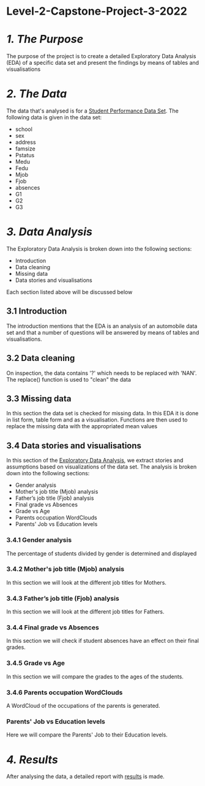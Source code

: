 # Level-2-Capstone-Project-3-2022

# *1. The Purpose*

The purpose of the project is to create a detailed Exploratory Data Analysis (EDA) of a specific data set and present the findings by means of tables and visualisations

# *2. The Data*

The data that's analysed is for a [Student Performance Data Set](). The following data is given in the data set:

  * school
  * sex
  * address
  * famsize
  * Pstatus
  * Medu
  * Fedu
  * Mjob
  * Fjob
  * absences
  * G1
  * G2
  * G3

# *3. Data Analysis*

The Exploratory Data Analysis is broken down into the following sections:

  * Introduction
  * Data cleaning
  * Missing data
  * Data stories and visualisations

Each section listed above will be discussed below

## 3.1 Introduction
 
The introduction mentions that the EDA is an analysis of an automobile data set and that a number of questions will be answered by means of tables and visualisations.
 
## 3.2 Data cleaning
 
On inspection, the data contains '?' which needs to be replaced with 'NAN'. The replace() function is used to "clean" the data
 
## 3.3 Missing data
 
In this section the data set is checked for missing data. In this EDA it is done in list form, table form and as a visualisation. Functions are then used to replace 
the missing data with the appropriated  mean values 
 
## 3.4 Data stories and visualisations
 
In this section of the [Exploratory Data Analysis](), we extract stories and assumptions based on visualizations of the data set. The analysis is broken down into the 
following sections:

 * Gender analysis
 * Mother's job title (Mjob) analysis
 * Father’s job title (Fjob) analysis
 * Final grade vs Absences
 * Grade vs Age
 * Parents occupation WordClouds
 * Parents' Job vs Education levels

### 3.4.1 Gender analysis

The percentage of students divided by gender is determined and displayed

### 3.4.2 Mother's job title (Mjob) analysis

In this section we will look at the different job titles for Mothers.

### 3.4.3 Father’s job title (Fjob) analysis

In this section we will look at the different job titles for Fathers. 

### 3.4.4 Final grade vs Absences

In this section we will check if student absences have an effect on their final grades.

### 3.4.5 Grade vs Age

In this section we will compare the grades to the ages of the students. 

### 3.4.6 Parents occupation WordClouds

A WordCloud of the occupations of the parents is generated.

### Parents' Job vs Education levels

Here we will compare the Parents' Job to their Education levels.

# *4. Results*

After analysing the data, a detailed report with [results]() is made.






